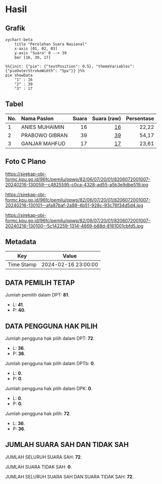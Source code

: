 # Hasil

## Grafik

```mermaid
xychart-beta
    title "Perolehan Suara Nasional"
    x-axis [01, 02, 03]
    y-axis "Suara" 0 --> 39
    bar [16, 39, 17]
```

```mermaid
%%{init: {"pie": {"textPosition": 0.5}, "themeVariables": {"pieOuterStrokeWidth": "5px"}} }%%
pie showData
    "1" : 16
    "2" : 39
    "3" : 17
```

## Tabel

| No. | Nama Paslon    | Suara | Suara (raw) | Persentase |
|:--- |:-------------- | -----:| -----------:| ----------:|
| 1   | ANIES MUHAIMIN | 16    | [16][p-1]   | 22,22      |
| 2   | PRABOWO GIBRAN | 39    | [39][p-2]   | 54,17      |
| 3   | GANJAR MAHFUD  | 17    | [17][p-3]   | 23,61      |


[p-1]: https://github.com/gigit-pemilu/pemilu-2024/blob/main/pilpres/hitung-suara/sub/82-maluku-utara/sub/06-halmahera-timur/sub/07-wasile-timur/sub/2001-dodaga/sub/007-tps/sub/paslon-1.txt
[p-2]: https://github.com/gigit-pemilu/pemilu-2024/blob/main/pilpres/hitung-suara/sub/82-maluku-utara/sub/06-halmahera-timur/sub/07-wasile-timur/sub/2001-dodaga/sub/007-tps/sub/paslon-2.txt
[p-3]: https://github.com/gigit-pemilu/pemilu-2024/blob/main/pilpres/hitung-suara/sub/82-maluku-utara/sub/06-halmahera-timur/sub/07-wasile-timur/sub/2001-dodaga/sub/007-tps/sub/paslon-3.txt

## Foto C Plano

https://sirekap-obj-formc.kpu.go.id/96fc/pemilu/ppwp/82/06/07/20/01/8206072001007-20240216-130059--c4825595-c0ca-4328-ad55-a5b3e9dbe519.jpg

https://sirekap-obj-formc.kpu.go.id/96fc/pemilu/ppwp/82/06/07/20/01/8206072001007-20240216-130101--afa87baf-2a88-4b51-928c-93c76f34d5d4.jpg

https://sirekap-obj-formc.kpu.go.id/96fc/pemilu/ppwp/82/06/07/20/01/8206072001007-20240216-130100--5c142259-1314-4669-b88d-8161001cbfd5.jpg


## Metadata

| Key        | Value               |
| ---------- | ------------------- |
| Time Stamp | 2024-02-16 23:00:00 |


## DATA PEMILIH TETAP

Jumlah pemilih dalam DPT: **81**.
 * L: **41**.
 * P: **40**.

## DATA PENGGUNA HAK PILIH

Jumlah pengguna hak pilih dalam DPT: **72**.
 * L: **36**.
 * P: **36**.

Jumlah pengguna hak pilih dalam DPTb: **0**.
 * L: **0**.
 * P: **0**.

Jumlah pengguna hak pilih dalam DPK: **0**.
 * L: **0**.
 * P: **0**.

Jumlah pengguna hak pilih: **72**.
 * L: **36**.
 * P: **36**.

## JUMLAH SUARA SAH DAN TIDAK SAH

JUMLAH SELURUH SUARA SAH: **72**.

JUMLAH SUARA TIDAK SAH: **0**.

JUMLAH SELURUH SUARA SAH DAN SUARA TIDAK SAH: **72**.


